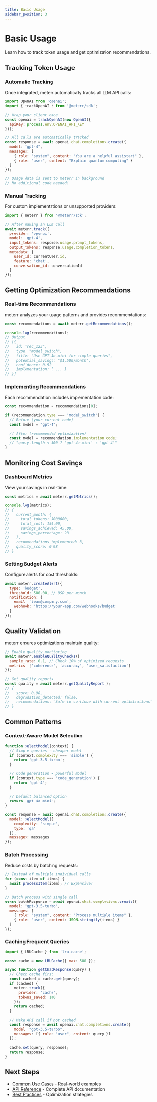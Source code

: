 ```yaml
---
title: Basic Usage
sidebar_position: 3
---
```


# Basic Usage

Learn how to track token usage and get optimization recommendations.

## Tracking Token Usage

### Automatic Tracking

Once integrated, meterr automatically tracks all LLM API calls:

```javascript
import OpenAI from 'openai';
import { trackOpenAI } from '@meterr/sdk';

// Wrap your client once
const openai = trackOpenAI(new OpenAI({
  apiKey: process.env.OPENAI_API_KEY
}));

// All calls are automatically tracked
const response = await openai.chat.completions.create({
  model: "gpt-4",
  messages: [
    { role: "system", content: "You are a helpful assistant" },
    { role: "user", content: "Explain quantum computing" }
  ]
});

// Usage data is sent to meterr in background
// No additional code needed!
```

### Manual Tracking

For custom implementations or unsupported providers:

```javascript
import { meterr } from '@meterr/sdk';

// After making an LLM call
await meterr.track({
  provider: 'openai',
  model: 'gpt-4',
  input_tokens: response.usage.prompt_tokens,
  output_tokens: response.usage.completion_tokens,
  metadata: {
    user_id: currentUser.id,
    feature: 'chat',
    conversation_id: conversationId
  }
});
```

## Getting Optimization Recommendations

### Real-time Recommendations

meterr analyzes your usage patterns and provides recommendations:

```javascript
const recommendations = await meterr.getRecommendations();

console.log(recommendations);
// Output:
// [{
//   id: "rec_123",
//   type: "model_switch",
//   title: "Use GPT-4o-mini for simple queries",
//   potential_savings: "$1,500/month",
//   confidence: 0.92,
//   implementation: { ... }
// }]
```

### Implementing Recommendations

Each recommendation includes implementation code:

```javascript
const recommendation = recommendations[0];

if (recommendation.type === 'model_switch') {
  // Before (your current code)
  const model = "gpt-4";
  
  // After (recommended optimization)
  const model = recommendation.implementation.code;
  // "query.length < 500 ? 'gpt-4o-mini' : 'gpt-4'"
}
```

## Monitoring Cost Savings

### Dashboard Metrics

View your savings in real-time:

```javascript
const metrics = await meterr.getMetrics();

console.log(metrics);
// {
//   current_month: {
//     total_tokens: 5000000,
//     total_cost: 150.00,
//     savings_achieved: 45.00,
//     savings_percentage: 23
//   },
//   recommendations_implemented: 3,
//   quality_score: 0.98
// }
```

### Setting Budget Alerts

Configure alerts for cost thresholds:

```javascript
await meterr.createAlert({
  type: 'budget',
  threshold: 500.00, // USD per month
  notification: {
    email: 'team@company.com',
    webhook: 'https://your-app.com/webhooks/budget'
  }
});
```

## Quality Validation

meterr ensures optimizations maintain quality:

```javascript
// Enable quality monitoring
await meterr.enableQualityChecks({
  sample_rate: 0.1, // Check 10% of optimized requests
  metrics: ['coherence', 'accuracy', 'user_satisfaction']
});

// Get quality reports
const quality = await meterr.getQualityReport();
// {
//   score: 0.98,
//   degradation_detected: false,
//   recommendations: "Safe to continue with current optimizations"
// }
```

## Common Patterns

### Context-Aware Model Selection

```javascript
function selectModel(context) {
  // Simple queries → cheaper model
  if (context.complexity === 'simple') {
    return 'gpt-3.5-turbo';
  }
  
  // Code generation → powerful model
  if (context.type === 'code_generation') {
    return 'gpt-4';
  }
  
  // Default balanced option
  return 'gpt-4o-mini';
}

const response = await openai.chat.completions.create({
  model: selectModel({ 
    complexity: 'simple',
    type: 'qa'
  }),
  messages: messages
});
```

### Batch Processing

Reduce costs by batching requests:

```javascript
// Instead of multiple individual calls
for (const item of items) {
  await processItem(item); // Expensive!
}

// Batch process with single call
const batchResponse = await openai.chat.completions.create({
  model: "gpt-3.5-turbo",
  messages: [
    { role: "system", content: "Process multiple items" },
    { role: "user", content: JSON.stringify(items) }
  ]
});
```

### Caching Frequent Queries

```javascript
import { LRUCache } from 'lru-cache';

const cache = new LRUCache({ max: 500 });

async function getChatResponse(query) {
  // Check cache first
  const cached = cache.get(query);
  if (cached) {
    meterr.track({ 
      provider: 'cache',
      tokens_saved: 100 
    });
    return cached;
  }
  
  // Make API call if not cached
  const response = await openai.chat.completions.create({
    model: "gpt-3.5-turbo",
    messages: [{ role: "user", content: query }]
  });
  
  cache.set(query, response);
  return response;
}
```

## Next Steps

- [Common Use Cases](./common-use-cases.md) - Real-world examples
- [API Reference](/api/overview) - Complete API documentation
- [Best Practices](/guides/best-practices) - Optimization strategies